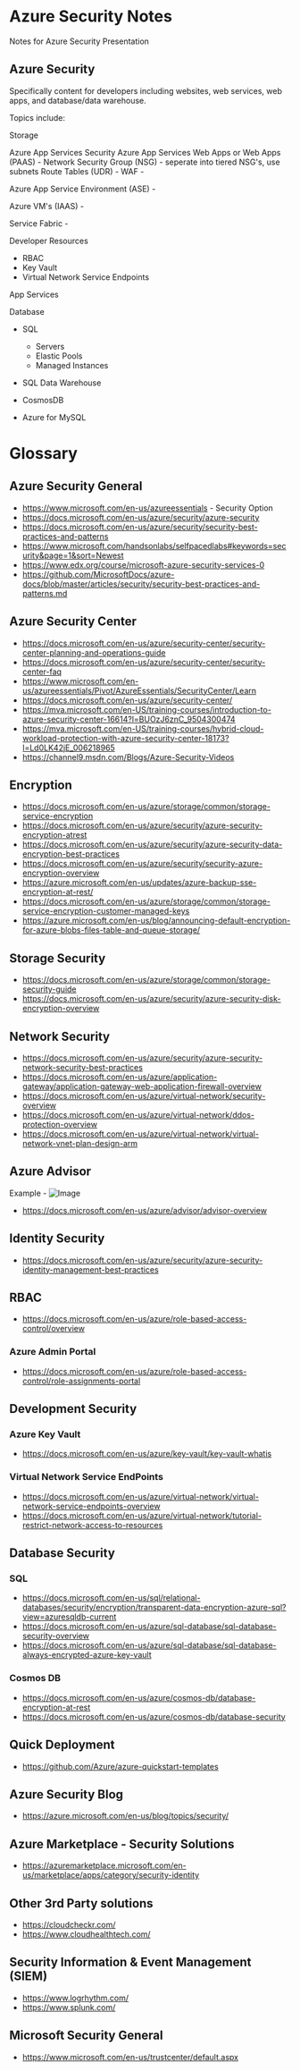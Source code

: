 # Azure Security Notes

Notes for Azure Security Presentation

## Azure Security

Specifically content for developers including websites, web services, web apps, and database/data warehouse.

Topics include:

Storage

Azure App Services Security
Azure App Services Web Apps or Web Apps (PAAS) - 
Network Security Group (NSG) - seperate into tiered NSG's, use subnets
Route Tables (UDR) - 
WAF -

Azure App Service Environment (ASE) -


Azure VM's (IAAS) - 


Service Fabric -


Developer Resources
* RBAC
* Key Vault
* Virtual Network Service Endpoints

App Services

Database
* SQL
    * Servers
    * Elastic Pools
    * Managed Instances

* SQL Data Warehouse

* CosmosDB

* Azure for MySQL

# Glossary

## Azure Security General

* https://www.microsoft.com/en-us/azureessentials - Security Option
* https://docs.microsoft.com/en-us/azure/security/azure-security
* https://docs.microsoft.com/en-us/azure/security/security-best-practices-and-patterns
* https://www.microsoft.com/handsonlabs/selfpacedlabs#keywords=security&page=1&sort=Newest
* https://www.edx.org/course/microsoft-azure-security-services-0
* https://github.com/MicrosoftDocs/azure-docs/blob/master/articles/security/security-best-practices-and-patterns.md

## Azure Security Center

* https://docs.microsoft.com/en-us/azure/security-center/security-center-planning-and-operations-guide
* https://docs.microsoft.com/en-us/azure/security-center/security-center-faq
* https://www.microsoft.com/en-us/azureessentials/Pivot/AzureEssentials/SecurityCenter/Learn
* https://docs.microsoft.com/en-us/azure/security-center/
* https://mva.microsoft.com/en-US/training-courses/introduction-to-azure-security-center-16614?l=BUOzJ6znC_9504300474
* https://mva.microsoft.com/en-US/training-courses/hybrid-cloud-workload-protection-with-azure-security-center-18173?l=Ld0LK42jE_006218965
* https://channel9.msdn.com/Blogs/Azure-Security-Videos

## Encryption

* https://docs.microsoft.com/en-us/azure/storage/common/storage-service-encryption
* https://docs.microsoft.com/en-us/azure/security/azure-security-encryption-atrest
* https://docs.microsoft.com/en-us/azure/security/azure-security-data-encryption-best-practices
* https://docs.microsoft.com/en-us/azure/security/security-azure-encryption-overview
* https://azure.microsoft.com/en-us/updates/azure-backup-sse-encryption-at-rest/
* https://docs.microsoft.com/en-us/azure/storage/common/storage-service-encryption-customer-managed-keys
* https://azure.microsoft.com/en-us/blog/announcing-default-encryption-for-azure-blobs-files-table-and-queue-storage/

## Storage Security

* https://docs.microsoft.com/en-us/azure/storage/common/storage-security-guide
* https://docs.microsoft.com/en-us/azure/security/azure-security-disk-encryption-overview

## Network Security

* https://docs.microsoft.com/en-us/azure/security/azure-security-network-security-best-practices
* https://docs.microsoft.com/en-us/azure/application-gateway/application-gateway-web-application-firewall-overview
* https://docs.microsoft.com/en-us/azure/virtual-network/security-overview
* https://docs.microsoft.com/en-us/azure/virtual-network/ddos-protection-overview
* https://docs.microsoft.com/en-us/azure/virtual-network/virtual-network-vnet-plan-design-arm

## Azure Advisor

Example -
![Image](AdvisorDemo.PNG)

* https://docs.microsoft.com/en-us/azure/advisor/advisor-overview

## Identity Security

* https://docs.microsoft.com/en-us/azure/security/azure-security-identity-management-best-practices

## RBAC

* https://docs.microsoft.com/en-us/azure/role-based-access-control/overview

### Azure Admin Portal

* https://docs.microsoft.com/en-us/azure/role-based-access-control/role-assignments-portal

## Development Security

### Azure Key Vault

* https://docs.microsoft.com/en-us/azure/key-vault/key-vault-whatis

### Virtual Network Service EndPoints

* https://docs.microsoft.com/en-us/azure/virtual-network/virtual-network-service-endpoints-overview
* https://docs.microsoft.com/en-us/azure/virtual-network/tutorial-restrict-network-access-to-resources

## Database Security

### SQL

* https://docs.microsoft.com/en-us/sql/relational-databases/security/encryption/transparent-data-encryption-azure-sql?view=azuresqldb-current
* https://docs.microsoft.com/en-us/azure/sql-database/sql-database-security-overview
* https://docs.microsoft.com/en-us/azure/sql-database/sql-database-always-encrypted-azure-key-vault

### Cosmos DB

* https://docs.microsoft.com/en-us/azure/cosmos-db/database-encryption-at-rest
* https://docs.microsoft.com/en-us/azure/cosmos-db/database-security

## Quick Deployment

* https://github.com/Azure/azure-quickstart-templates

## Azure Security Blog

* https://azure.microsoft.com/en-us/blog/topics/security/

## Azure Marketplace - Security Solutions

* https://azuremarketplace.microsoft.com/en-us/marketplace/apps/category/security-identity

## Other 3rd Party solutions

* https://cloudcheckr.com/
* https://www.cloudhealthtech.com/

## Security Information & Event Management (SIEM)

* https://www.logrhythm.com/
* https://www.splunk.com/

## Microsoft Security General

* https://www.microsoft.com/en-us/trustcenter/default.aspx

